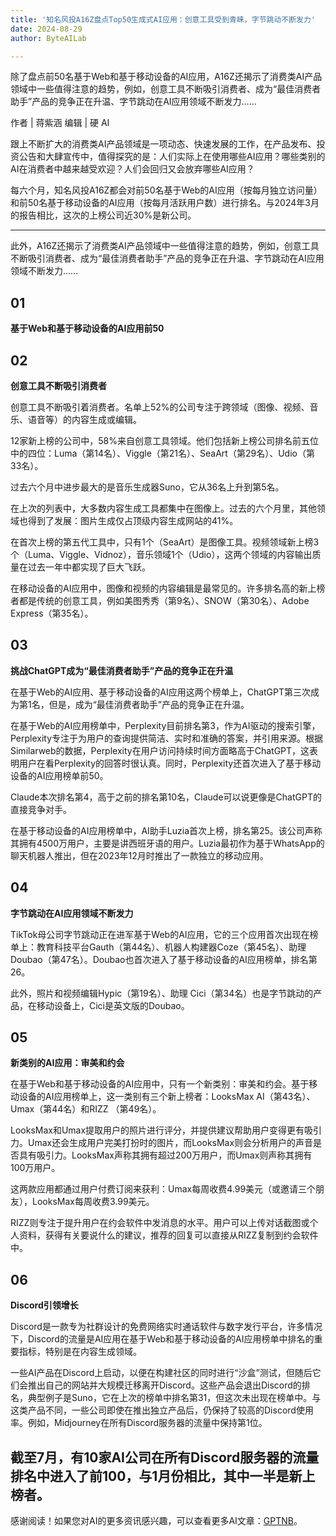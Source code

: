```yaml
---
title: '知名风投A16Z盘点Top50生成式AI应用：创意工具受到青睐，字节跳动不断发力'
date: 2024-08-29
author: ByteAILab

---
```


除了盘点前50名基于Web和基于移动设备的AI应用，A16Z还揭示了消费类AI产品领域中一些值得注意的趋势，例如，创意工具不断吸引消费者、成为“最佳消费者助手”产品的竞争正在升温、字节跳动在AI应用领域不断发力……

作者 | 蒋紫涵
编辑 | 硬 AI

跟上不断扩大的消费类AI产品领域是一项动态、快速发展的工作，在产品发布、投资公告和大肆宣传中，值得探究的是：人们实际上在使用哪些AI应用？哪些类别的AI在消费者中越来越受欢迎？人们会回归又会放弃哪些AI应用？

每六个月，知名风投A16Z都会对前50名基于Web的AI应用（按每月独立访问量）和前50名基于移动设备的AI应用（按每月活跃用户数）进行排名。与2024年3月的报告相比，这次的上榜公司近30%是新公司。

---


此外，A16Z还揭示了消费类AI产品领域中一些值得注意的趋势，例如，创意工具不断吸引消费者、成为“最佳消费者助手”产品的竞争正在升温、字节跳动在AI应用领域不断发力……

## 01
**基于Web和基于移动设备的AI应用前50**

## 02
**创意工具不断吸引消费者**

创意工具不断吸引着消费者。名单上52%的公司专注于跨领域（图像、视频、音乐、语音等）的内容生成或编辑。

12家新上榜的公司中，58%来自创意工具领域。他们包括新上榜公司排名前五位中的四位：Luma（第14名）、Viggle（第21名）、SeaArt（第29名）、Udio（第33名）。

过去六个月中进步最大的是音乐生成器Suno，它从36名上升到第5名。

在上次的列表中，大多数内容生成工具都集中在图像上。过去的六个月里，其他领域也得到了发展：图片生成仅占顶级内容生成网站的41%。

在首次上榜的第五代工具中，只有1个（SeaArt）是图像工具。视频领域新上榜3个（Luma、Viggle、Vidnoz），音乐领域1个（Udio），这两个领域的内容输出质量在过去一年中都实现了巨大飞跃。

在移动设备的AI应用中，图像和视频的内容编辑是最常见的。许多排名高的新上榜者都是传统的创意工具，例如美图秀秀（第9名）、SNOW（第30名）、Adobe Express（第35名）。

## 03
**挑战ChatGPT成为“最佳消费者助手”产品的竞争正在升温**

在基于Web的AI应用、基于移动设备的AI应用这两个榜单上，ChatGPT第三次成为第1名，但是，成为“最佳消费者助手”产品的竞争正在升温。

在基于Web的AI应用榜单中，Perplexity目前排名第3，作为AI驱动的搜索引擎，Perplexity专注于为用户的查询提供简洁、实时和准确的答案，并引用来源。根据Similarweb的数据，Perplexity在用户访问持续时间方面略高于ChatGPT，这表明用户在看Perplexity的回答时很认真。同时，Perplexity还首次进入了基于移动设备的AI应用榜单前50。

Claude本次排名第4，高于之前的排名第10名，Claude可以说更像是ChatGPT的直接竞争对手。

在基于移动设备的AI应用榜单中，AI助手Luzia首次上榜，排名第25。该公司声称其拥有4500万用户，主要是讲西班牙语的用户。Luzia最初作为基于WhatsApp的聊天机器人推出，但在2023年12月时推出了一款独立的移动应用。

## 04
**字节跳动在AI应用领域不断发力**

TikTok母公司字节跳动正在进军基于Web的AI应用，它的三个应用首次出现在榜单上：教育科技平台Gauth（第44名）、机器人构建器Coze（第45名）、助理Doubao（第47名）。Doubao也首次进入了基于移动设备的AI应用榜单，排名第26。

此外，照片和视频编辑Hypic（第19名）、助理 Cici（第34名）也是字节跳动的产品，在移动设备上，Cici是英文版的Doubao。

## 05
**新类别的AI应用：审美和约会**

在基于Web和基于移动设备的AI应用中，只有一个新类别：审美和约会。基于移动设备的AI应用榜单上，这一类别有三个新上榜者：LooksMax AI（第43名）、Umax（第44名）和RIZZ （第49名）。

LooksMax和Umax提取用户的照片进行评分，并提供建议帮助用户变得更有吸引力。Umax还会生成用户完美打扮时的图片，而LooksMax则会分析用户的声音是否具有吸引力。LooksMax声称其拥有超过200万用户，而Umax则声称其拥有100万用户。

这两款应用都通过用户付费订阅来获利：Umax每周收费4.99美元（或邀请三个朋友），LooksMax每周收费3.99美元。

RIZZ则专注于提升用户在约会软件中发消息的水平。用户可以上传对话截图或个人资料，获得有关要说什么的建议，推荐的回复可以直接从RIZZ复制到约会软件中。

## 06
**Discord引领增长**

Discord是一款专为社群设计的免费网络实时通话软件与数字发行平台，许多情况下，Discord的流量是AI应用在基于Web和基于移动设备的AI应用榜单中排名的重要指标，特别是在内容生成领域。

一些AI产品在Discord上启动，以便在构建社区的同时进行“沙盒”测试，但随后它们会推出自己的网站并大规模迁移离开Discord。这些产品会退出Discord的排名，典型例子是Suno，它在上次的榜单中排名第31，但这次未出现在榜单中。与这类产品不同，一些公司即使在推出独立产品后，仍保持了较高的Discord使用率。例如，Midjourney在所有Discord服务器的流量中保持第1位。

截至7月，有10家AI公司在所有Discord服务器的流量排名中进入了前100，与1月份相比，其中一半是新上榜者。
---
感谢阅读！如果您对AI的更多资讯感兴趣，可以查看更多AI文章：[GPTNB](https://gptnb.com)。